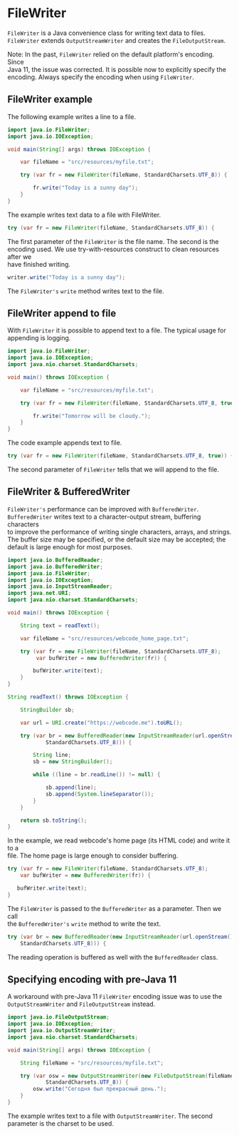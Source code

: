 # FileWriter

`FileWriter` is a Java convenience class for writing text data to files.  
`FileWriter` extends `OutputStreamWriter` and creates the `FileOutputStream`.  

Note: In the past, `FileWriter` relied on the default platform's encoding. Since  
Java 11, the issue was corrected. It is possible now to explicitly specify the  
encoding. Always specify the encoding when using `FileWriter`.  

## FileWriter example

The following example writes a line to a file.

```java
import java.io.FileWriter;
import java.io.IOException;

void main(String[] args) throws IOException {

    var fileName = "src/resources/myfile.txt";

    try (var fr = new FileWriter(fileName, StandardCharsets.UTF_8)) {

        fr.write("Today is a sunny day");
    }
}
```

The example writes text data to a file with FileWriter.

```java
try (var fr = new FileWriter(fileName, StandardCharsets.UTF_8)) {
```

The first parameter of the `FileWriter` is the file name. The second is the  
encoding used. We use try-with-resources construct to clean resources after we  
have finished writing.  

```java
writer.write("Today is a sunny day");
```

The `FileWriter's` `write` method writes text to the file.  
  
## FileWriter append to file

With `FileWriter` it is possible to append text to a file. The typical usage for  
appending is logging.  

```java
import java.io.FileWriter;
import java.io.IOException;
import java.nio.charset.StandardCharsets;

void main() throws IOException {

    var fileName = "src/resources/myfile.txt";

    try (var fr = new FileWriter(fileName, StandardCharsets.UTF_8, true)) {

        fr.write("Tomorrow will be cloudy.");
    }
}
```

The code example appends text to file.

```java
try (var fr = new FileWriter(fileName, StandardCharsets.UTF_8, true)) {
```

The second parameter of `FileWriter` tells that we will append to the file.  

## FileWriter & BufferedWriter

`FileWriter's` performance can be improved with `BufferedWriter`.  
`BufferedWriter` writes text to a character-output stream, buffering characters  
to improve the performance of writing single characters, arrays, and strings.  
The buffer size may be specified, or the default size may be accepted; the  
default is large enough for most purposes.  

```java
import java.io.BufferedReader;
import java.io.BufferedWriter;
import java.io.FileWriter;
import java.io.IOException;
import java.io.InputStreamReader;
import java.net.URI;
import java.nio.charset.StandardCharsets;

void main() throws IOException {

    String text = readText();

    var fileName = "src/resources/webcode_home_page.txt";

    try (var fr = new FileWriter(fileName, StandardCharsets.UTF_8);
         var bufWriter = new BufferedWriter(fr)) {

        bufWriter.write(text);
    }
}

String readText() throws IOException {

    StringBuilder sb;

    var url = URI.create("https://webcode.me").toURL();

    try (var br = new BufferedReader(new InputStreamReader(url.openStream(),
            StandardCharsets.UTF_8))) {

        String line;
        sb = new StringBuilder();

        while ((line = br.readLine()) != null) {

            sb.append(line);
            sb.append(System.lineSeparator());
        }
    }

    return sb.toString();
}
```

In the example, we read webcode's home page (its HTML code) and write it to a  
file. The home page is large enough to consider buffering.  

```java
try (var fr = new FileWriter(fileName, StandardCharsets.UTF_8);
    var bufWriter = new BufferedWriter(fr)) {

   bufWriter.write(text);
}
```

The `FileWriter` is passed to the `BufferedWriter` as a parameter. Then we call  
the `BufferedWriter's` `write` method to write the text.  

```java
try (var br = new BufferedReader(new InputStreamReader(url.openStream(),
    StandardCharsets.UTF_8))) {
```

The reading operation is buffered as well with the `BufferedReader` class.

## Specifying encoding with pre-Java 11

A workaround with pre-Java 11 `FileWriter` encoding issue was to use the  
`OutputStreamWriter` and `FileOutputStream` instead.  

```java
import java.io.FileOutputStream;
import java.io.IOException;
import java.io.OutputStreamWriter;
import java.nio.charset.StandardCharsets;

void main(String[] args) throws IOException {

    String fileName = "src/resources/myfile.txt";

    try (var osw = new OutputStreamWriter(new FileOutputStream(fileName),
            StandardCharsets.UTF_8)) {
        osw.write("Сегодня был прекрасный день.");
    }
}
```

The example writes text to a file with `OutputStreamWriter`. The second  
parameter is the charset to be used.  
